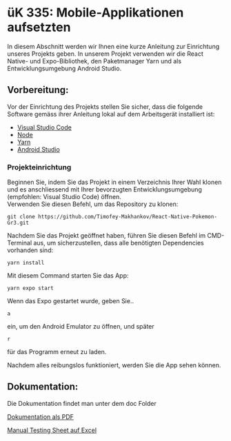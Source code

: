 # üK 335: Mobile-Applikationen aufsetzten 
In diesem Abschnitt werden wir Ihnen eine kurze Anleitung zur Einrichtung unseres Projekts geben. In unserem Projekt verwenden wir die React Native- und Expo-Bibliothek, den Paketmanager Yarn und als Entwicklungsumgebung Android Studio.

## Vorbereitung:
Vor der Einrichtung des Projekts stellen Sie sicher, dass die folgende Software gemäss ihrer Anleitung lokal auf dem Arbeitsgerät installiert ist:
- [Visual Studio Code](https://code.visualstudio.com/docs/setup/windows)
- [Node](https://nodejs.org/en/download/)
- [Yarn](https://yarnpkg.com/getting-started/install)
- [Android Studio](https://developer.android.com/studio)

### Projekteinrichtung
Beginnen Sie, indem Sie das Projekt in einem Verzeichnis Ihrer Wahl klonen und es anschliessend mit Ihrer bevorzugten Entwicklungsumgebung (empfohlen: Visual Studio Code) öffnen.</br>
Verwenden Sie diesen Befehl, um das Repository zu klonen:
```
git clone https://github.com/Timofey-Makhankov/React-Native-Pokemon-Gr3.git
```
Nachdem Sie das Projekt geöffnet haben, führen Sie diesen Befehl im CMD-Terminal aus, um sicherzustellen, dass alle benötigten Dependencies vorhanden sind:
```
yarn install
```
Mit diesem Command starten Sie das App:
```
yarn expo start
```
Wenn das Expo gestartet wurde, geben Sie..
```
a 
```
ein, um den Android Emulator zu öffnen, und später
```
r
```
für das Programm erneut zu laden.

Nachdem alles reibungslos funktioniert, werden Sie die App sehen können.

## Dokumentation:

Die Dokumentation findet man unter dem doc Folder

[Dokumentation als PDF](./doc/React-Native-Pokemon-Gr3_documentation_Aabish_Nikola_Timofey.pdf)

[Manual Testing Sheet auf Excel](./doc/Manual%20Testing.xlsx)
